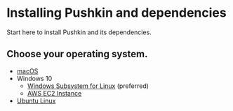 # Installing Pushkin and dependencies

Start here to install Pushkin and its dependencies.

## Choose your operating system.

* [macOS](macos-install.md)
* Windows 10
  * [Windows Subsystem for Linux](windows-install.md) (preferred)
  * [AWS EC2 Instance](ec2-install.md) 
* [Ubuntu Linux](ubuntu-install.md)

